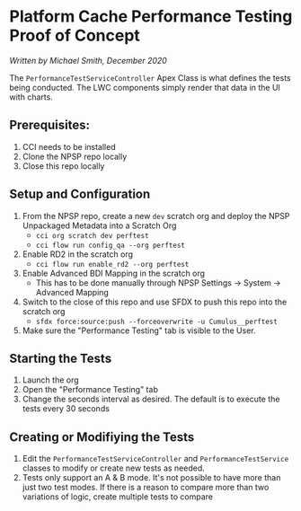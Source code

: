# Platform Cache Performance Testing Proof of Concept
_Written by Michael Smith, December 2020_

The `PerformanceTestServiceController` Apex Class is what defines the tests being conducted. The LWC components simply render that data in the UI with charts.

## Prerequisites:
1. CCI needs to be installed
2. Clone the NPSP repo locally
3. Close this repo locally

## Setup and Configuration
1. From the NPSP repo, create a new `dev` scratch org and deploy the NPSP Unpackaged Metadata into a Scratch Org
   - `cci org scratch dev perftest`
   - `cci flow run config_qa --org perftest`
2. Enable RD2 in the scratch org
   - `cci flow run enable_rd2 --org perftest`
3. Enable Advanced BDI Mapping in the scratch org
   -  This has to be done manually through NPSP Settings -> System -> Advanced Mapping
4. Switch to the close of this repo and use SFDX to push this repo into the scratch org
   - `sfdx force:source:push --forceoverwrite -u Cumulus__perftest`
5. Make sure the "Performance Testing" tab is visible to the User. 

## Starting the Tests
1. Launch the org
2. Open the "Performance Testing" tab
3. Change the seconds interval as desired. The default is to execute the tests every 30 seconds

## Creating or Modifiying the Tests
1. Edit the `PerformanceTestServiceController` and `PerformanceTestService` classes to modify or create new tests as needed.
2. Tests only support an A & B mode. It's not possible to have more than just two test modes. If there is a reason to compare more than two variations of logic, create multiple tests to compare
